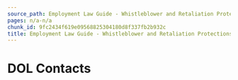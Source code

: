 ```yaml
---
source_path: Employment Law Guide - Whistleblower and Retaliation Protections.md
pages: n/a-n/a
chunk_id: 9fc2434f619e09568825304180d8f337fb2b932c
title: Employment Law Guide - Whistleblower and Retaliation Protections
---
```

# DOL Contacts
